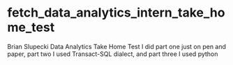 # fetch_data_analytics_intern_take_home_test
Brian Slupecki Data Analytics Take Home Test
I did part one just on pen and paper, part two I used Transact-SQL dialect, and part three I used python
